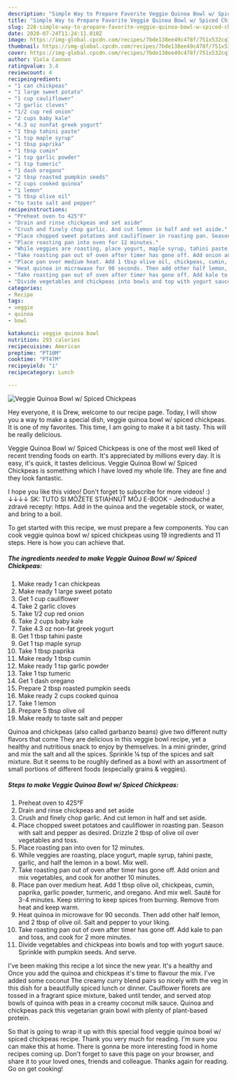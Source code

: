 ```yaml
---
description: "Simple Way to Prepare Favorite Veggie Quinoa Bowl w/ Spiced Chickpeas"
title: "Simple Way to Prepare Favorite Veggie Quinoa Bowl w/ Spiced Chickpeas"
slug: 228-simple-way-to-prepare-favorite-veggie-quinoa-bowl-w-spiced-chickpeas
date: 2020-07-24T11:24:11.010Z
image: https://img-global.cpcdn.com/recipes/7bde138ee49c478f/751x532cq70/veggie-quinoa-bowl-w-spiced-chickpeas-recipe-main-photo.jpg
thumbnail: https://img-global.cpcdn.com/recipes/7bde138ee49c478f/751x532cq70/veggie-quinoa-bowl-w-spiced-chickpeas-recipe-main-photo.jpg
cover: https://img-global.cpcdn.com/recipes/7bde138ee49c478f/751x532cq70/veggie-quinoa-bowl-w-spiced-chickpeas-recipe-main-photo.jpg
author: Viola Cannon
ratingvalue: 3.4
reviewcount: 4
recipeingredient:
- "1 can chickpeas"
- "1 large sweet potato"
- "1 cup cauliflower"
- "2 garlic cloves"
- "1/2 cup red onion"
- "2 cups baby kale"
- "4.3 oz nonfat greek yogurt"
- "1 tbsp tahini paste"
- "1 tsp maple syrup"
- "1 tbsp paprika"
- "1 tbsp cumin"
- "1 tsp garlic powder"
- "1 tsp tumeric"
- "1 dash oregano"
- "2 tbsp roasted pumpkin seeds"
- "2 cups cooked quinoa"
- "1 lemon"
- "5 tbsp olive oil"
- "to taste salt and pepper"
recipeinstructions:
- "Preheat oven to 425°F"
- "Drain and rinse chickpeas and set aside"
- "Crush and finely chop garlic. And cut lemon in half and set aside."
- "Place chopped sweet potatoes and cauliflower in roasting pan. Season with salt and pepper as desired. Drizzle 2 tbsp of olive oil over vegetables and toss."
- "Place roasting pan into oven for 12 minutes."
- "While veggies are roasting, place yogurt, maple syrup, tahini paste, garlic, and half the lemon in a bowl. Mix well."
- "Take roasting pan out of oven after timer has gone off. Add onion and mix vegetables, and cook for another 10 minutes."
- "Place pan over medium heat. Add 1 tbsp olive oil, chickpeas, cumin, paprika, garlic powder, turmeric, and oregano. And mix well. Sauté for 3-4 minutes. Keep stirring to keep spices from burning. Remove from heat and keep warm."
- "Heat quinoa in microwave for 90 seconds. Then add other half lemon, and 2 tbsp of olive oil. Salt and pepper to your liking."
- "Take roasting pan out of oven after timer has gone off. Add kale to pan and toss, and cook for 2 more minutes."
- "Divide vegetables and chickpeas into bowls and top with yogurt sauce. Sprinkle with pumpkin seeds. And serve."
categories:
- Recipe
tags:
- veggie
- quinoa
- bowl

katakunci: veggie quinoa bowl 
nutrition: 293 calories
recipecuisine: American
preptime: "PT10M"
cooktime: "PT47M"
recipeyield: "1"
recipecategory: Lunch

---
```



![Veggie Quinoa Bowl w/ Spiced Chickpeas](https://img-global.cpcdn.com/recipes/7bde138ee49c478f/751x532cq70/veggie-quinoa-bowl-w-spiced-chickpeas-recipe-main-photo.jpg)

Hey everyone, it is Drew, welcome to our recipe page. Today, I will show you a way to make a special dish, veggie quinoa bowl w/ spiced chickpeas. It is one of my favorites. This time, I am going to make it a bit tasty. This will be really delicious.

Veggie Quinoa Bowl w/ Spiced Chickpeas is one of the most well liked of recent trending foods on earth. It's appreciated by millions every day. It is easy, it's quick, it tastes delicious. Veggie Quinoa Bowl w/ Spiced Chickpeas is something which I have loved my whole life. They are fine and they look fantastic.

I hope you like this video! Don&#39;t forget to subscribe for more videos! :) ↓↓↓↓ SK: TUTO SI MÔŽETE STIAHNÚŤ MÔJ E-BOOK - Jednoduché a zdravé recepty: https. Add in the quinoa and the vegetable stock, or water, and bring to a boil.


To get started with this recipe, we must prepare a few components. You can cook veggie quinoa bowl w/ spiced chickpeas using 19 ingredients and 11 steps. Here is how you can achieve that.

<!--inarticleads1-->

##### The ingredients needed to make Veggie Quinoa Bowl w/ Spiced Chickpeas:

1. Make ready 1 can chickpeas
1. Make ready 1 large sweet potato
1. Get 1 cup cauliflower
1. Take 2 garlic cloves
1. Take 1/2 cup red onion
1. Take 2 cups baby kale
1. Take 4.3 oz non-fat greek yogurt
1. Get 1 tbsp tahini paste
1. Get 1 tsp maple syrup
1. Take 1 tbsp paprika
1. Make ready 1 tbsp cumin
1. Make ready 1 tsp garlic powder
1. Take 1 tsp tumeric
1. Get 1 dash oregano
1. Prepare 2 tbsp roasted pumpkin seeds
1. Make ready 2 cups cooked quinoa
1. Take 1 lemon
1. Prepare 5 tbsp olive oil
1. Make ready to taste salt and pepper


Quinoa and chickpeas (also called garbanzo beans) give two different nutty flavors that come They are delicious in this veggie bowl recipe, yet a healthy and nutritious snack to enjoy by themselves. In a mini grinder, grind and mix the salt and all the spices. Sprinkle ¼ tsp of the spices and salt mixture. But it seems to be roughly defined as a bowl with an assortment of small portions of different foods (especially grains &amp; veggies). 

<!--inarticleads2-->

##### Steps to make Veggie Quinoa Bowl w/ Spiced Chickpeas:

1. Preheat oven to 425°F
1. Drain and rinse chickpeas and set aside
1. Crush and finely chop garlic. And cut lemon in half and set aside.
1. Place chopped sweet potatoes and cauliflower in roasting pan. Season with salt and pepper as desired. Drizzle 2 tbsp of olive oil over vegetables and toss.
1. Place roasting pan into oven for 12 minutes.
1. While veggies are roasting, place yogurt, maple syrup, tahini paste, garlic, and half the lemon in a bowl. Mix well.
1. Take roasting pan out of oven after timer has gone off. Add onion and mix vegetables, and cook for another 10 minutes.
1. Place pan over medium heat. Add 1 tbsp olive oil, chickpeas, cumin, paprika, garlic powder, turmeric, and oregano. And mix well. Sauté for 3-4 minutes. Keep stirring to keep spices from burning. Remove from heat and keep warm.
1. Heat quinoa in microwave for 90 seconds. Then add other half lemon, and 2 tbsp of olive oil. Salt and pepper to your liking.
1. Take roasting pan out of oven after timer has gone off. Add kale to pan and toss, and cook for 2 more minutes.
1. Divide vegetables and chickpeas into bowls and top with yogurt sauce. Sprinkle with pumpkin seeds. And serve.


I&#39;ve been making this recipe a lot since the new year. It&#39;s a healthy and Once you add the quinoa and chickpeas it&#39;s time to flavour the mix. I&#39;ve added some coconut The creamy curry blend pairs so nicely with the veg in this dish for a beautifully spiced lunch or dinner. Caulflower florets are tossed in a fragrant spice mixture, baked until tender, and served atop bowls of quinoa with peas in a creamy coconut milk sauce. Quinoa and chickpeas pack this vegetarian grain bowl with plenty of plant-based protein. 

So that is going to wrap it up with this special food veggie quinoa bowl w/ spiced chickpeas recipe. Thank you very much for reading. I'm sure you can make this at home. There is gonna be more interesting food in home recipes coming up. Don't forget to save this page on your browser, and share it to your loved ones, friends and colleague. Thanks again for reading. Go on get cooking!
